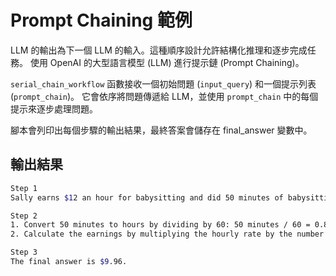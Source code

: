 # Prompt Chaining 範例
LLM 的輸出為下一個 LLM 的輸入。這種順序設計允許結構化推理和逐步完成任務。
使用 OpenAI 的大型語言模型 (LLM) 進行提示鏈 (Prompt Chaining)。

`serial_chain_workflow` 函數接收一個初始問題 (`input_query`) 和一個提示列表 (`prompt_chain`)。 
它會依序將問題傳遞給 LLM，並使用 `prompt_chain` 中的每個提示來逐步處理問題。

腳本會列印出每個步驟的輸出結果，最終答案會儲存在 final_answer 變數中。

## 輸出結果
```bash
Step 1
Sally earns $12 an hour for babysitting and did 50 minutes of babysitting yesterday.

Step 2
1. Convert 50 minutes to hours by dividing by 60: 50 minutes / 60 = 0.83 hours.
2. Calculate the earnings by multiplying the hourly rate by the number of hours worked: $12/hour x 0.83 hours = $9.96.

Step 3
The final answer is $9.96.
```